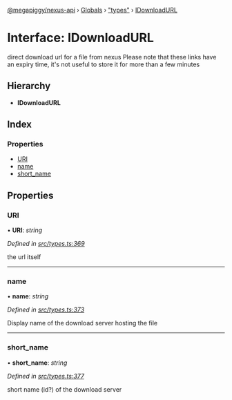 [@megapiggy/nexus-api](../README.md) › [Globals](../globals.md) › ["types"](../modules/_types_.md) › [IDownloadURL](_types_.idownloadurl.md)

# Interface: IDownloadURL

direct download url for a file from nexus
Please note that these links have an expiry time, it's not
useful to store it for more than a few minutes

## Hierarchy

* **IDownloadURL**

## Index

### Properties

* [URI](_types_.idownloadurl.md#uri)
* [name](_types_.idownloadurl.md#name)
* [short_name](_types_.idownloadurl.md#short_name)

## Properties

###  URI

• **URI**: *string*

*Defined in [src/types.ts:369](https://github.com/Nexus-Mods/node-nexus-api/blob/master/src/types.ts#L369)*

the url itself

___

###  name

• **name**: *string*

*Defined in [src/types.ts:373](https://github.com/Nexus-Mods/node-nexus-api/blob/master/src/types.ts#L373)*

Display name of the download server hosting the file

___

###  short_name

• **short_name**: *string*

*Defined in [src/types.ts:377](https://github.com/Nexus-Mods/node-nexus-api/blob/master/src/types.ts#L377)*

short name (id?) of the download server

